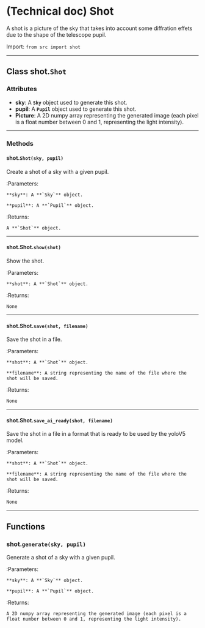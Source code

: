# (Technical doc) Shot

A shot is a picture of the sky that takes into account some diffration effets due to the shape of the telescope pupil.

Import: `from src import shot`



---

## Class shot.`Shot`

### Attributes

- **sky**: A **`Sky`** object used to generate this shot.
- **pupil**: A **`Pupil`** object used to generate this shot.
- **Picture**: A 2D numpy array representing the generated image (each pixel is a float number between 0 and 1, representing the light intensity).

---

### Methods

#### shot.`Shot(sky, pupil)`

Create a shot of a sky with a given pupil.

:Parameters:

    **sky**: A **`Sky`** object.

    **pupil**: A **`Pupil`** object.

:Returns:

    A **`Shot`** object.

---

#### shot.Shot.`show(shot)`

Show the shot.

:Parameters:

    **shot**: A **`Shot`** object.

:Returns:

    None

---

#### shot.Shot.`save(shot, filename)`

Save the shot in a file.

:Parameters:

    **shot**: A **`Shot`** object.

    **filename**: A string representing the name of the file where the shot will be saved.

:Returns:

    None

---

#### shot.Shot.`save_ai_ready(shot, filename)`

Save the shot in a file in a format that is ready to be used by the yoloV5 model.

:Parameters:

    **shot**: A **`Shot`** object.

    **filename**: A string representing the name of the file where the shot will be saved.

:Returns:

    None

---

## Functions

### shot.`generate(sky, pupil)`

Generate a shot of a sky with a given pupil.

:Parameters:

    **sky**: A **`Sky`** object.

    **pupil**: A **`Pupil`** object.

:Returns:

    A 2D numpy array representing the generated image (each pixel is a float number between 0 and 1, representing the light intensity).

